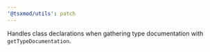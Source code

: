 ```yaml
---
'@tsxmod/utils': patch
---
```


Handles class declarations when gathering type documentation with `getTypeDocumentation`.
